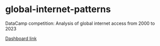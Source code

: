 # global-internet-patterns
DataCamp competition: Analysis of global internet access from 2000 to 2023

[Dashboard link](https://analytics.zoho.eu/open-view/254652000000012709)